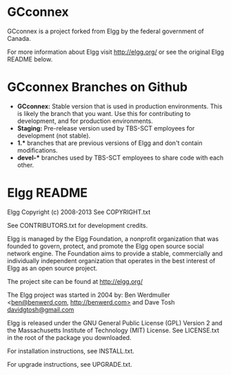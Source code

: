 <h1>GCconnex</h1>
GCconnex is a project forked from Elgg by the federal government of Canada.

For more information about Elgg visit http://elgg.org/ or see the original Elgg
README below.


<h1>GCconnex Branches on Github</h1>
<ul>
<li><strong>GCconnex:</strong> Stable version that is used in production environments. This is
likely the branch that you want. Use this for contributing to development, and
for production environments.
<li><strong>Staging:</strong> Pre-release version used by TBS-SCT employees for development (not stable).
<li><strong>1.*</strong> branches that are previous versions of Elgg and don't contain modifications.
<li><strong>devel-*</strong> branches used by TBS-SCT employees to share code with each other.
</ul>


<h1>Elgg README</h1>

Elgg
Copyright (c) 2008-2013 See COPYRIGHT.txt

See CONTRIBUTORS.txt for development credits.

Elgg is managed by the Elgg Foundation, a nonprofit organization that was
founded to govern, protect, and promote the Elgg open source social network
engine.  The Foundation aims to provide a stable, commercially and
individually independent organization that operates in the best interest of Elgg
as an open source project.

The project site can be found at http://elgg.org/

The Elgg project was started in 2004 by:
Ben Werdmuller <ben@benwerd.com, http://benwerd.com> and
Dave Tosh <davidgtosh@gmail.com>

Elgg is released under the GNU General Public License (GPL) Version 2 and the
Massachusetts Institute of Technology (MIT) License. See LICENSE.txt 
in the root of the package you downloaded.

For installation instructions, see INSTALL.txt.

For upgrade instructions, see UPGRADE.txt.
